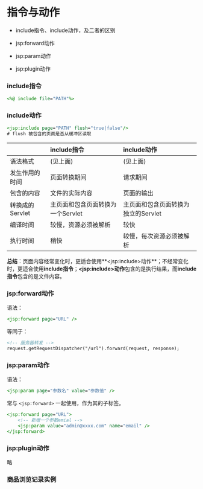 # 指令与动作

* include指令、include动作，及二者的区别

* jsp:forward动作

* jsp:param动作

* jsp:plugin动作

### include指令

```jsp
<%@ include file="PATH"%>
```

### include动作

```jsp
<jsp:include page="PATH" flush="true|false"/>
# flush 被包含的页面是否从缓冲区读取
```

||include指令|include动作|
|:--|:--|:--|
|语法格式|(见上面)|(见上面)|
|发生作用的时间|页面转换期间|请求期间|
|包含的内容|文件的实际内容|页面的输出|
|转换成的Servlet|主页面和包含页面转换为一个Servlet|主页面和包含页面转换为独立的Servlet|
|编译时间|较慢，资源必须被解析|较快|
|执行时间|稍快|较慢，每次资源必须被解析|

**总结**：页面内容经常变化时，更适合使用**\<jsp:include>动作**；不经常变化时，更适合使用**include指令**；**\<jsp:include>动作**包含的是执行结果，而**include指令**包含的是文件内容。

### jsp:forward动作

语法：

```jsp
<jsp:forward page="URL" />
```

等同于：

```jsp
<!-- 服务器转发 -->
request.getRequestDispatcher("/url").forward(request, response);
```

### jsp:param动作

语法：

```jsp
<jsp:param page="参数名" value="参数值" />
```

常与 `<jsp:forward>` 一起使用，作为其的子标签。

```jsp
<jsp:forward page="URL">
    <!-- 新增一个参数emial -->
    <jsp:param value="admin@xxxx.com" name="email" />
</jsp:forward>
```

### jsp:plugin动作

略

### 商品浏览记录实例



